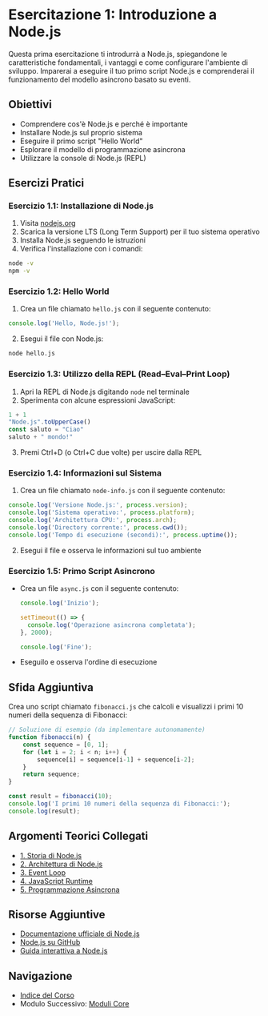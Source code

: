 # Esercitazione 1: Introduzione a Node.js

Questa prima esercitazione ti introdurrà a Node.js, spiegandone le caratteristiche fondamentali, i vantaggi e come configurare l'ambiente di sviluppo. Imparerai a eseguire il tuo primo script Node.js e comprenderai il funzionamento del modello asincrono basato su eventi.

## Obiettivi

- Comprendere cos'è Node.js e perché è importante
- Installare Node.js sul proprio sistema
- Eseguire il primo script "Hello World"
- Esplorare il modello di programmazione asincrona
- Utilizzare la console di Node.js (REPL)

## Esercizi Pratici

### Esercizio 1.1: Installazione di Node.js
1. Visita [nodejs.org](https://nodejs.org/)
2. Scarica la versione LTS (Long Term Support) per il tuo sistema operativo
3. Installa Node.js seguendo le istruzioni
4. Verifica l'installazione con i comandi:

```bash
node -v
npm -v
```

### Esercizio 1.2: Hello World
1. Crea un file chiamato `hello.js` con il seguente contenuto:

```javascript
console.log('Hello, Node.js!');
```

2. Esegui il file con Node.js:

```bash
node hello.js
```

### Esercizio 1.3: Utilizzo della REPL (Read–Eval–Print Loop)
1. Apri la REPL di Node.js digitando `node` nel terminale
2. Sperimenta con alcune espressioni JavaScript:

```javascript
1 + 1
"Node.js".toUpperCase()
const saluto = "Ciao"
saluto + " mondo!"
```

3. Premi Ctrl+D (o Ctrl+C due volte) per uscire dalla REPL

### Esercizio 1.4: Informazioni sul Sistema
1. Crea un file chiamato `node-info.js` con il seguente contenuto:

```javascript
console.log('Versione Node.js:', process.version);
console.log('Sistema operativo:', process.platform);
console.log('Architettura CPU:', process.arch);
console.log('Directory corrente:', process.cwd());
console.log('Tempo di esecuzione (secondi):', process.uptime());
```

2. Esegui il file e osserva le informazioni sul tuo ambiente

### Esercizio 1.5: Primo Script Asincrono
   - Crea un file `async.js` con il seguente contenuto:
     ```javascript
     console.log('Inizio');
     
     setTimeout(() => {
       console.log('Operazione asincrona completata');
     }, 2000);
     
     console.log('Fine');
     ```
   - Eseguilo e osserva l'ordine di esecuzione

## Sfida Aggiuntiva
Crea uno script chiamato `fibonacci.js` che calcoli e visualizzi i primi 10 numeri della sequenza di Fibonacci:

```javascript
// Soluzione di esempio (da implementare autonomamente)
function fibonacci(n) {
    const sequence = [0, 1];
    for (let i = 2; i < n; i++) {
        sequence[i] = sequence[i-1] + sequence[i-2];
    }
    return sequence;
}

const result = fibonacci(10);
console.log('I primi 10 numeri della sequenza di Fibonacci:');
console.log(result);
```

## Argomenti Teorici Collegati

- [1. Storia di Node.js](./teoria/01-storia.md)
- [2. Architettura di Node.js](./teoria/02-architettura.md)
- [3. Event Loop](./teoria/03-event-loop.md)
- [4. JavaScript Runtime](./teoria/04-javascript-runtime.md)
- [5. Programmazione Asincrona](./teoria/05-programmazione-asincrona.md)

## Risorse Aggiuntive

- [Documentazione ufficiale di Node.js](https://nodejs.org/docs/)
- [Node.js su GitHub](https://github.com/nodejs/node)
- [Guida interattiva a Node.js](https://nodeschool.io/)

## Navigazione

- [Indice del Corso](../README.md)
- Modulo Successivo: [Moduli Core](../02-ModuliCore/README.md)